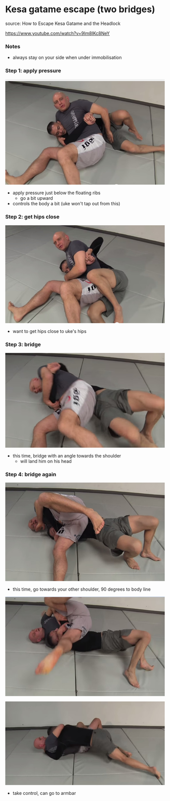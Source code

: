 # Kesa gatame escape (two bridges)
source: How to Escape Kesa Gatame and the Headlock

https://www.youtube.com/watch?v=9Im8IKc8NeY


### Notes

- always stay on your side when under immobilisation


### Step 1: apply pressure

![](figs/escape_kesa_gatame/1.jpg)

- apply pressure just below the floating ribs
    - go a bit upward
- controls the body a bit (uke won't tap out from this)


### Step 2: get hips close

![](figs/escape_kesa_gatame/2.jpg)

- want to get hips close to uke's hips


### Step 3: bridge

![](figs/escape_kesa_gatame/3.jpg)

- this time, bridge with an angle towards the shoulder
    - will land him on his head

### Step 4: bridge again

![](figs/escape_kesa_gatame/4.jpg)
- this time, go towards your other shoulder, 90 degrees to body line

![](figs/escape_kesa_gatame/5.jpg)

![](figs/escape_kesa_gatame/6.jpg)

- take control, can go to armbar

